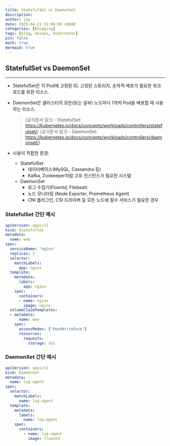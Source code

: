 ```yaml
---
title: StatefulSet vs DaemonSet
description: 
author: jay
date: 2025-04-22 12:00:00 +0800
categories: [Blogging]
tags: [blog, devops, kubernetes]
pin: false
math: true
mermaid: true
---
```


## StatefulSet vs DaemonSet
---
- StatefulSet은 각 Pod에 고정된 ID, 고정된 스토리지, 순차적 배포가 필요한 워크로드를 위한 리소스.
- DaemonSet은 클러스터의 모든(또는 일부) 노드마다 1개씩 Pod을 배포할 때 사용하는 리소스.
  > (공식문서 링크 - StatefulSet: https://kubernetes.io/docs/concepts/workloads/controllers/statefulset/)
  > (공식문서 링크 - DaemonSet: https://kubernetes.io/docs/concepts/workloads/controllers/daemonset/)
  

- 사용이 적합한 환경:
    - StatefulSet
        - 데이터베이스(MySQL, Cassandra 등)
        - Kafka, Zookeeper처럼 고유 인스턴스가 필요한 시스템
    - DaemonSet
        - 로그 수집기(Fluentd, Filebeat)
        - 노드 모니터링 (Node Exporter, Prometheus Agent)
        - CNI 플러그인, CSI 드라이버 등 모든 노드에 필수 서비스가 필요한 경우

### StatefulSet 간단 예시
```yaml
apiVersion: apps/v1
kind: StatefulSet
metadata:
  name: web
spec:
  serviceName: "nginx"
  replicas: 3
  selector:
    matchLabels:
      app: nginx
  template:
    metadata:
      labels:
        app: nginx
    spec:
      containers:
      - name: nginx
        image: nginx
  volumeClaimTemplates:
  - metadata:
      name: www
    spec:
      accessModes: ["ReadWriteOnce"]
      resources:
        requests:
          storage: 1Gi
```

### DaemonSet 간단 예시
```yaml
apiVersion: apps/v1
kind: DaemonSet
metadata:
  name: log-agent
spec:
  selector:
    matchLabels:
      name: log-agent
  template:
    metadata:
      labels:
        name: log-agent
    spec:
      containers:
        - name: log-agent
          image: fluentd
```
